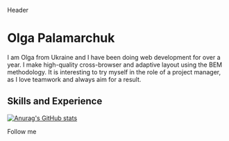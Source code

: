 Header

# Olga Palamarchuk

I am Olga from Ukraine and I have been doing web development for over a year. I make high-quality cross-browser and adaptive layout using the BEM methodology. It is interesting to try myself in the role of a project manager, as I love teamwork and always aim for a result.

## Skills and Experience

[![Anurag's GitHub stats](https://github-readme-stats.vercel.app/api?username=Olgavln)](https://github.com/anuraghazra/github-readme-stats)

Follow me
